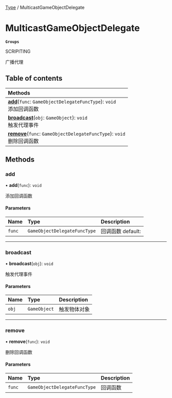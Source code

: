 [Type](../modules/Type.Type.md) / MulticastGameObjectDelegate

# MulticastGameObjectDelegate <Badge type="tip" text="Class" /> <Score text="MulticastGameObjectDelegate" />

**`Groups`**

SCRIPITING

广播代理

## Table of contents

| Methods |
| :-----|
| **[add](Type.MulticastGameObjectDelegate.md#add)**(`func`: `GameObjectDelegateFuncType`): `void` <br> 添加回调函数|
| **[broadcast](Type.MulticastGameObjectDelegate.md#broadcast)**(`obj`: `GameObject`): `void` <br> 触发代理事件|
| **[remove](Type.MulticastGameObjectDelegate.md#remove)**(`func`: `GameObjectDelegateFuncType`): `void` <br> 删除回调函数|

## Methods

### add <Score text="add" /> 

• **add**(`func`): `void` 

添加回调函数


#### Parameters

| Name | Type | Description |
| :------ | :------ | :------ |
| `func` | `GameObjectDelegateFuncType` |  回调函数 default: |


___

### broadcast <Score text="broadcast" /> 

• **broadcast**(`obj`): `void` 

触发代理事件


#### Parameters

| Name | Type | Description |
| :------ | :------ | :------ |
| `obj` | `GameObject` |  触发物体对象 |


___

### remove <Score text="remove" /> 

• **remove**(`func`): `void` 

删除回调函数


#### Parameters

| Name | Type | Description |
| :------ | :------ | :------ |
| `func` | `GameObjectDelegateFuncType` |  回调函数 |

